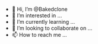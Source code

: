 - 👋 Hi, I’m @Bakedclone
- 👀 I’m interested in ...
- 🌱 I’m currently learning ...
- 💞️ I’m looking to collaborate on ...
- 📫 How to reach me ...

<!---
Bakedclone/Bakedclone is a ✨ special ✨ repository because its `README.md` (this file) appears on your GitHub profile.
You can click the Preview link to take a look at your changes.
--->
